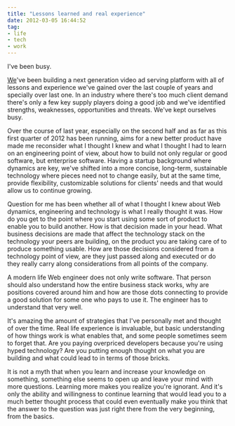 ```yaml
---
title: "Lessons learned and real experience"
date: 2012-03-05 16:44:52
tag:
- life
- tech
- work
---
```

I've been busy.

<a href="http://selectablemedia.com/">We</a>'ve been building a next generation video ad serving platform with all of lessons and experience we've gained over the last couple of years and specially over last one. In an industry where there's too much client demand there's only a few key supply players doing a good job and we've identified strengths, weaknesses, opportunities and threats. We've kept ourselves busy.

Over the course of last year, especially on the second half and as far as this first quarter of 2012 has been running, aims for a new better product have made me reconsider what I thought I knew and what I thought I had to learn on an engineering point of view, about how to build not only regular or good software, but enterprise software. Having a startup background where dynamics are key, we've shifted into a more concise, long-term, sustainable technology where pieces need not to change easily, but at the same time, provide flexibility, customizable solutions for clients' needs and that would allow us to continue growing.

Question for me has been whether all of what I thought I knew about Web dynamics, engineering and technology is what I really thought it was. How do you get to the point where you start using some sort of product to enable you to build another. How is that decision made in your head. What business decisions are made that affect the technology stack on the technology your peers are building, on the product you are taking care of to produce something usable. How are those decisions considered from a technology point of view, are they just passed along and executed or do they really carry along considerations from all points of the company.

A modern life Web engineer does not only write software. That person should also understand how the entire business stack works, why are positions covered around him and how are those dots connecting to provide a good solution for some one who pays to use it. The engineer has to understand that very well.

It's amazing the amount of strategies that I've personally met and thought of over the time. Real life experience is invaluable, but basic understanding of how things work is what enables that, and some people sometimes seem to forget that. Are you paying overpriced developers because you're using hyped technology? Are you putting enough thought on what you are building and what could lead to in terms of those bricks.

It is not a myth that when you learn and increase your knowledge on something, something else seems to open up and leave your mind with more questions. Learning more makes you realize you're ignorant. And it's only the ability and willingness to continue learning that would lead you to a much better thought process that could even eventually make you think that the answer to the question was just right there from the very beginning, from the basics.